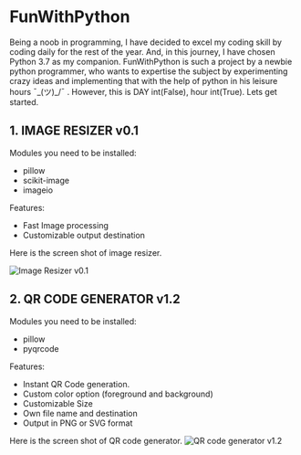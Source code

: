 # FunWithPython
Being a noob in programming, I have decided to excel my coding skill by coding daily for the rest of the year. And, in this journey, I have chosen Python 3.7 as my companion. FunWithPython is such a project by a newbie python programmer, who wants to expertise the subject by experimenting crazy ideas and implementing that with the help of python in his leisure hours ¯\_(ツ)_/¯ . However, this is DAY int(False), hour int(True). Lets get started.

## 1. IMAGE RESIZER v0.1 

Modules you need to be installed:
- pillow
- scikit-image
- imageio

Features:
  - Fast Image processing
  - Customizable output destination
  
 Here is the screen shot of image resizer.
  
![Image Resizer v0.1](https://theamlan.files.wordpress.com/2019/06/image-resizer.png?w=768)

## 2. QR CODE GENERATOR v1.2

Modules you need to be installed:
- pillow
- pyqrcode

Features:
 - Instant QR Code generation.
  - Custom color option (foreground and background)
  - Customizable Size
  - Own file name and destination
  - Output in PNG or SVG format

Here is the screen shot of QR code generator.
![QR code generator v1.2](https://theamlan.files.wordpress.com/2019/06/qr-code.png?w=768)
